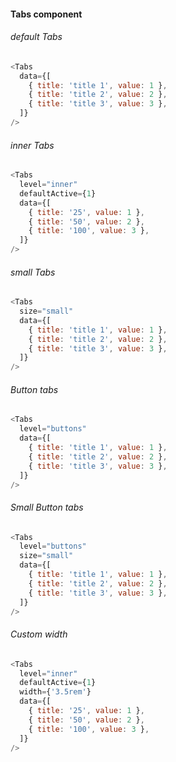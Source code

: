 #### Tabs component

###### default Tabs

```js
<Tabs
  data={[
    { title: 'title 1', value: 1 },
    { title: 'title 2', value: 2 },
    { title: 'title 3', value: 3 },
  ]}
/>
```

###### inner Tabs

```js
<Tabs
  level="inner"
  defaultActive={1}
  data={[
    { title: '25', value: 1 },
    { title: '50', value: 2 },
    { title: '100', value: 3 },
  ]}
/>
```

###### small Tabs

```js
<Tabs
  size="small"
  data={[
    { title: 'title 1', value: 1 },
    { title: 'title 2', value: 2 },
    { title: 'title 3', value: 3 },
  ]}
/>
```

###### Button tabs

```js
<Tabs
  level="buttons"
  data={[
    { title: 'title 1', value: 1 },
    { title: 'title 2', value: 2 },
    { title: 'title 3', value: 3 },
  ]}
/>
```

###### Small Button tabs

```js
<Tabs
  level="buttons"
  size="small"
  data={[
    { title: 'title 1', value: 1 },
    { title: 'title 2', value: 2 },
    { title: 'title 3', value: 3 },
  ]}
/>
```

###### Custom width

```js
<Tabs
  level="inner"
  defaultActive={1}
  width={'3.5rem'}
  data={[
    { title: '25', value: 1 },
    { title: '50', value: 2 },
    { title: '100', value: 3 },
  ]}
/>
```

